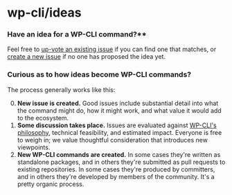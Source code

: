 wp-cli/ideas
============

### Have an idea for a WP-CLI command?**

Feel free to [up-vote an existing issue](https://github.com/wp-cli/ideas/issues?q=is%3Aissue+is%3Aopen+sort%3Areactions-%2B1-desc) if you can find one that matches, or [create a new issue](https://github.com/wp-cli/ideas/issues/new) if no one has proposed the idea yet.

### Curious as to how ideas become WP-CLI commands?

The process generally works like this:

0. **New issue is created.** Good issues include substantial detail into what the command might do, how it might work, and what value it would add to the ecosystem.
1. **Some discussion takes place.** Issues are evaluated against [WP-CLI's philosophy](https://make.wordpress.org/cli/handbook/philosophy/), technical feasibility, and estimated impact. Everyone is free to weigh in; we value thoughtful consideration that introduces new viewpoints.
2. **New WP-CLI commands are created.** In some cases they're written as standalone packages, and in others they're submitted as pull requests to existing repositories. In some cases they're produced by committers, and in others they're developed by members of the community. It's a pretty organic process.
